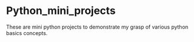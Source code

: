 # Python_mini_projects
These are  mini python projects to demonstrate my grasp of various python basics concepts. 

